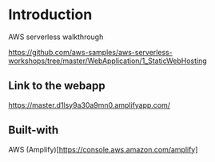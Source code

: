 # Introduction

AWS serverless walkthrough  

https://github.com/aws-samples/aws-serverless-workshops/tree/master/WebApplication/1_StaticWebHosting

## Link to the webapp

https://master.d1lsy9a30a9mn0.amplifyapp.com/

## Built-with
AWS (Amplify)[https://console.aws.amazon.com/amplify]
